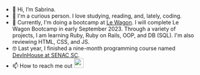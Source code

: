 <body>
    <section class='about_me'>
        <ul>
          <li>🤗 Hi, I’m Sabrina.</li>
          <li>🤔 I'm a curious person. I love studying, reading, and, lately, coding.</li>
          <li>🧐 Currently, I'm doing a bootcamp at <a href='https://lewagon.com'>Le Wagon</a>. I will complete Le Wagon Bootcamp in early September 2023. Through a variety of projects, I am learning Ruby, Ruby on Rails, OOP, and DB (SQL). I'm also reviewing HTML, CSS, and JS.</li>
          <li>🤓 Last year, I finished a nine-month programming course named <a href='https://devinhouse.tech/'>DevInHouse at SENAC SC</a>.</li>
           <li>📫 How to reach me out   <a href='https://www.linkedin.com/in/sabrinamaral/'><img src="https://cdn.jsdelivr.net/gh/devicons/devicon/icons/linkedin/linkedin-original.svg" height='25rem'/></a>
          </li>
        </ul>
    </section>  
   
</body>
<!---
 sabrinamaral/sabrinamaral is a ✨ special ✨ repository because its `README.md` (this file) appears on your GitHub profile.
You can click the Preview link to take a look at your changes.
--->
